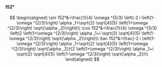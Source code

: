 #### 152°

$$
\begin{aligned}
\sin 152°&=\frac{1}{4} \omega ^{5/3} \left(-2 i \left(1-\omega ^{2/3}\right) \alpha _1+\sqrt{2} \sqrt[4]{5} \left(1+\omega ^{2/3}\right) \sqrt{\alpha _2}\right)\\
\cos 152°&=\frac{1}{4} \omega ^{5/3} \left(2 \left(1+\omega ^{2/3}\right) \alpha _1+i \sqrt{2} \sqrt[4]{5} \left(1-\omega ^{2/3}\right) \sqrt{\alpha _2}\right)\\
\tan 152°&=\frac{-2 i \left(1-\omega ^{2/3}\right) \alpha _1+\sqrt{2} \sqrt[4]{5} \left(1+\omega ^{2/3}\right) \sqrt{\alpha _2}}{2 \left(1+\omega ^{2/3}\right)
\alpha _1+i \sqrt{2} \sqrt[4]{5} \left(1-\omega ^{2/3}\right) \sqrt{\alpha _2}}\\
\end{aligned}
$$

